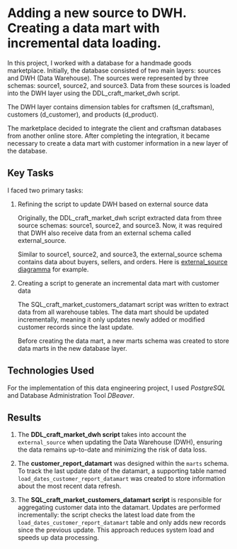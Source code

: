 # Adding a new source to DWH. Creating a data mart with incremental data loading.

In this project, I worked with a database for a handmade goods marketplace. Initially, the database consisted of two main layers: sources and DWH (Data Warehouse). The sources were represented by three schemas: source1, source2, and source3. Data from these sources is loaded into the DWH layer using the DDL_craft_market_dwh script.

The DWH layer contains dimension tables for craftsmen (d_craftsman), customers (d_customer), and products (d_product).

The marketplace decided to integrate the client and craftsman databases from another online store. After completing the integration, it became necessary to create a data mart with customer information in a new layer of the database.

## Key Tasks

I faced two primary tasks:

1. Refining the script to update DWH based on external source data

   Originally, the DDL_craft_market_dwh script extracted data from three source schemas: source1, source2, and source3. Now, it was required that DWH also receive data from an external schema called external_source.

   Similar to source1, source2, and source3, the external_source schema contains data about buyers, sellers, and orders. Here is [external_source diagramma](https://github.com/hellodiogenes/crafts_market_datamart/tree/main/image/external_source.png) for example.

2. Creating a script to generate an incremental data mart with customer data

   The SQL_craft_market_customers_datamart script was written to extract data from all warehouse tables. The data mart should be updated incrementally, meaning it only updates newly added or modified customer records since the last update.

   Before creating the data mart, a new marts schema was created to store data marts in the new database layer.

## Technologies Used

For the implementation of this data engineering project, I used *PostgreSQL* and Database Administration Tool *DBeaver*.

## Results

1. The **DDL_craft_market_dwh script** takes into account the `external_source` when updating the Data Warehouse (DWH), ensuring the data remains up-to-date and minimizing the risk of data loss.

2. The **customer_report_datamart** was designed within the `marts` schema. To track the last update date of the datamart, a supporting table named `load_dates_customer_report_datamart` was created to store information about the most recent data refresh.

3. The **SQL_craft_market_customers_datamart script** is responsible for aggregating customer data into the datamart. Updates are performed incrementally: the script checks the latest load date from the `load_dates_customer_report_datamart` table and only adds new records since the previous update. This approach reduces system load and speeds up data processing.